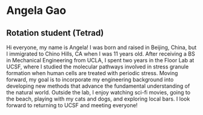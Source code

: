 # Angela Gao
## Rotation student (Tetrad)

Hi everyone, my name is Angela! I was born and raised in Beijing, China, but I immigrated to Chino Hills, CA when I was 11 years old. After receiving a BS in Mechanical Engineering from UCLA, I spent two years in the Floor Lab at UCSF, where I studied the molecular pathways involved in stress granule formation when human cells are treated with periodic stress. Moving forward, my goal is to incorporate my engineering background into developing new methods that advance the fundamental understanding of the natural world. Outside the lab, I enjoy watching sci-fi movies, going to the beach, playing with my cats and dogs, and exploring local bars. I look forward to returning to UCSF and meeting everyone!
